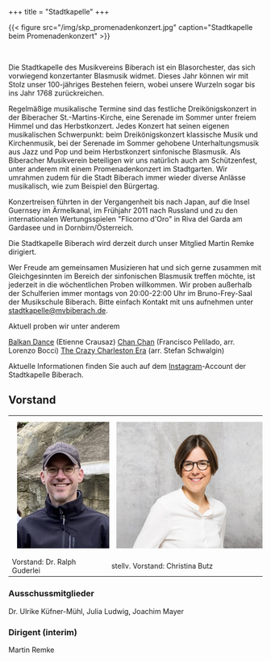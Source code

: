 +++
title = "Stadtkapelle"
+++

{{< figure src="/img/skp_promenadenkonzert.jpg" caption="Stadtkapelle beim Promenadenkonzert" >}}

<br />

Die Stadtkapelle des Musikvereins Biberach ist ein Blasorchester, das sich vorwiegend konzertanter Blasmusik widmet. Dieses Jahr können wir mit Stolz unser 100-jähriges Bestehen feiern, wobei unsere Wurzeln sogar bis ins Jahr 1768 zurückreichen.

Regelmäßige musikalische Termine sind das festliche Dreikönigskonzert in der Biberacher St.-Martins-Kirche, eine Serenade im Sommer unter freiem Himmel und das Herbstkonzert. Jedes Konzert hat seinen eigenen musikalischen Schwerpunkt: beim Dreikönigskonzert klassische Musik und Kirchenmusik, bei der Serenade im Sommer gehobene Unterhaltungsmusik aus Jazz und Pop und beim Herbstkonzert sinfonische Blasmusik. Als Biberacher Musikverein beteiligen wir uns natürlich auch am Schützenfest, unter anderem mit einem Promenadenkonzert im Stadtgarten. Wir umrahmen zudem für die Stadt Biberach immer wieder diverse Anlässe musikalisch, wie zum Beispiel den Bürgertag.

Konzertreisen führten in der Vergangenheit bis nach Japan, auf die Insel Guernsey im Ärmelkanal, im Frühjahr 2011 nach Russland und zu den internationalen Wertungsspielen "Flicorno d'Oro" in Riva del Garda am Gardasee und in Dornbirn/Österreich.

Die Stadtkapelle Biberach wird derzeit durch unser Mitglied Martin Remke dirigiert.

Wer Freude am gemeinsamen Musizieren hat und sich gerne zusammen mit Gleichgesinnten im Bereich der sinfonischen Blasmusik treffen möchte, ist  jederzeit in die wöchentlichen Proben willkommen. Wir proben außerhalb der Schulferien immer montags von 20:00-22:00 Uhr im Bruno-Frey-Saal der Musikschule Biberach. Bitte einfach Kontakt mit uns aufnehmen unter stadtkapelle@mvbiberach.de.

Aktuell proben wir unter anderem

[Balkan Dance](https://www.youtube.com/watch?v=oa0tKjvIwDg) (Etienne Crausaz)
[Chan Chan](https://www.youtube.com/watch?v=2LPIvgykwAY) (Francisco Pelilado, arr. Lorenzo Bocci)
[The Crazy Charleston Era](https://www.youtube.com/watch?v=p6CST3iqZRQ) (arr. Stefan Schwalgin)

Aktuelle Informationen finden Sie auch auf dem [Instagram](https://instagram.com/stadtkapelle_biberach?igshid=YmMyMTA2M2Y=)-Account der Stadtkapelle Biberach.

## Vorstand

|          |                    |
|----------|--------------------|
| <img src="ralph_guderlei.png" style="padding:10px" height="250px" >| <img src="christina_butz.jpg" height="250px" style="padding:10px">|!
| Vorstand: Dr. Ralph Guderlei | stellv. Vorstand: Christina Butz |


### Ausschussmitglieder
Dr. Ulrike Küfner-Mühl, Julia Ludwig, Joachim Mayer

### Dirigent (interim)
Martin Remke



 
